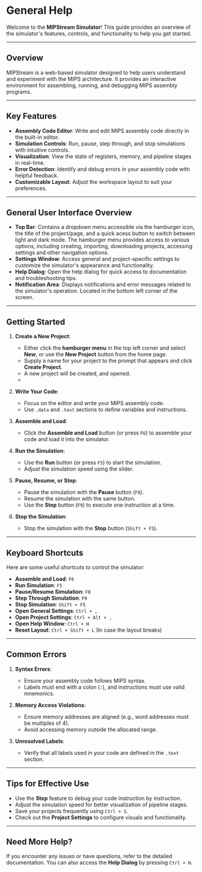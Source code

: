 # General Help

Welcome to the **MIPStream Simulator**! This guide provides an overview of the simulator's features, controls, and functionality to help you get started.

---

## **Overview**
MIPStream is a web-based simulator designed to help users understand and experiment with the MIPS architecture. It provides an interactive environment for assembling, running, and debugging MIPS assembly programs.

---

## **Key Features**
- **Assembly Code Editor**: Write and edit MIPS assembly code directly in the built-in editor.
- **Simulation Controls**: Run, pause, step through, and stop simulations with intuitive controls.
- **Visualization**: View the state of registers, memory, and pipeline stages in real-time.
- **Error Detection**: Identify and debug errors in your assembly code with helpful feedback.
- **Customizable Layout**: Adjust the workspace layout to suit your preferences.


---

## **General User Interface Overview**
- **Top Bar**: Contains a dropdown menu accessible via the hamburger icon, the title of the project/page, and a quick acess button to switch between light and dark mode. The hamburger menu provides access to various options, including creating, importing, downloading projects, accessing settings and other navigation options.
- **Settings Window**: Access general and project-specific settings to customize the simulator's appearance and functionality.
- **Help Dialog**: Open the help dialog for quick access to documentation and troubleshooting tips.
- **Notification Area**: Displays notifications and error messages related to the simulator's operation. Located in the bottom left corner of the screen.

---

## **Getting Started**
1. **Create a New Project**:
   - Either click the **hamburger menu** in the top left corner and select **New**, or use the **New Project** button from the home page.
   - Supply a name for your project to the prompt that appears and click **Create Project**.
   - A new project will be created, and opened.
   - 
2. **Write Your Code**:
   - Focus on the editor and write your MIPS assembly code.
   - Use `.data` and `.text` sections to define variables and instructions.

3. **Assemble and Load**:
   - Click the **Assemble and Load** button (or press `F6`) to assemble your code and load it into the simulator.

4. **Run the Simulation**:
   - Use the **Run** button (or press `F5`) to start the simulation.
   - Adjust the simulation speed using the slider.

5. **Pause, Resume, or Step**:
   - Pause the simulation with the **Pause** button (`F8`).
   - Resume the simulation with the same button.
   - Use the **Step** button (`F9`) to execute one instruction at a time.

6. **Stop the Simulation**:
   - Stop the simulation with the **Stop** button (`Shift + F5`).

---

## **Keyboard Shortcuts**
Here are some useful shortcuts to control the simulator:
- **Assemble and Load**: `F6`
- **Run Simulation**: `F5`
- **Pause/Resume Simulation**: `F8`
- **Step Through Simulation**: `F9`
- **Stop Simulation**: `Shift + F5`
- **Open General Settings**: `Ctrl + ,`
- **Open Project Settings**: `Ctrl + Alt + ,`
- **Open Help Window**: `Ctrl + H`
- **Reset Layout**: `Ctrl + Shift + L` (In case the layout breaks)

---


## **Common Errors**
1. **Syntax Errors**:
   - Ensure your assembly code follows MIPS syntax.
   - Labels must end with a colon (`:`), and instructions must use valid mnemonics.

2. **Memory Access Violations**:
   - Ensure memory addresses are aligned (e.g., word addresses must be multiples of 4).
   - Avoid accessing memory outside the allocated range.

3. **Unresolved Labels**:
   - Verify that all labels used in your code are defined in the `.text` section.

---

## **Tips for Effective Use**
- Use the **Step** feature to debug your code instruction by instruction.
- Adjust the simulation speed for better visualization of pipeline stages.
- Save your projects frequently using `Ctrl + S`.
- Check out the **Project Settings** to configure visuals and functionality.

---

## **Need More Help?**
If you encounter any issues or have questions, refer to the detailed documentation. You can also access the **Help Dialog** by pressing `Ctrl + H`.